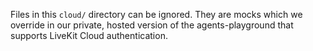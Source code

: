 Files in this `cloud/` directory can be ignored. They are mocks which we override in our private, hosted version of the agents-playground that supports LiveKit Cloud authentication.